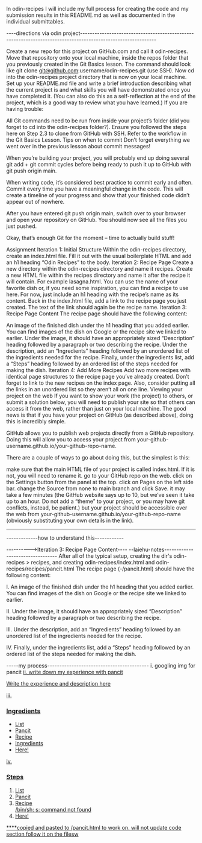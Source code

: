 In odin-recipes I will include my full process for creating the code and my submission results in this README.md as well as documented in the individual submittables.

----directions via odin project-------------------------------------------------------------------------------------------------------------

Create a new repo for this project on GitHub.com and call it odin-recipes.
Move that repository onto your local machine, inside the repos folder that you previously created in the Git Basics lesson. The command should look like git clone git@github.com:username/odin-recipes.git (use SSH).
Now cd into the odin-recipes project directory that is now on your local machine.
Set up your README.md file and write a brief introduction describing what the current project is and what skills you will have demonstrated once you have completed it. (You can also do this as a self-reflection at the end of the project, which is a good way to review what you have learned.)
If you are having trouble:

All Git commands need to be run from inside your project’s folder (did you forget to cd into the odin-recipes folder?).
Ensure you followed the steps here on Step 2.3 to clone from GitHub with SSH.
Refer to the workflow in the Git Basics Lesson.
Tips on when to commit
Don’t forget everything we went over in the previous lesson about commit messages!

When you’re building your project, you will probably end up doing several git add + git commit cycles before being ready to push it up to GitHub with git push origin main.

When writing code, it’s considered best practice to commit early and often. Commit every time you have a meaningful change in the code. This will create a timeline of your progress and show that your finished code didn’t appear out of nowhere.

After you have entered git push origin main, switch over to your browser and open your repository on GitHub. You should now see all the files you just pushed.

Okay, that’s enough Git for the moment – time to actually build stuff!

Assignment
Iteration 1: Initial Structure
Within the odin-recipes directory, create an index.html file.
Fill it out with the usual boilerplate HTML and add an h1 heading “Odin Recipes” to the body.
Iteration 2: Recipe Page
Create a new directory within the odin-recipes directory and name it recipes.
Create a new HTML file within the recipes directory and name it after the recipe it will contain. For example lasagna.html. You can use the name of your favorite dish or, if you need some inspiration, you can find a recipe to use here.
For now, just include an h1 heading with the recipe’s name as its content.
Back in the index.html file, add a link to the recipe page you just created. The text of the link should again be the recipe name.
Iteration 3: Recipe Page Content
The recipe page should have the following content:

An image of the finished dish under the h1 heading that you added earlier. You can find images of the dish on Google or the recipe site we linked to earlier.
Under the image, it should have an appropriately sized “Description” heading followed by a paragraph or two describing the recipe.
Under the description, add an “Ingredients” heading followed by an unordered list of the ingredients needed for the recipe.
Finally, under the ingredients list, add a “Steps” heading followed by an ordered list of the steps needed for making the dish.
Iteration 4: Add More Recipes
Add two more recipes with identical page structures to the recipe page you’ve already created.
Don’t forget to link to the new recipes on the index page. Also, consider putting all the links in an unordered list so they aren’t all on one line.
Viewing your project on the web
If you want to show your work (the project) to others, or submit a solution below, you will need to publish your site so that others can access it from the web, rather than just on your local machine. The good news is that if you have your project on GitHub (as described above), doing this is incredibly simple.

GitHub allows you to publish web projects directly from a GitHub repository. Doing this will allow you to access your project from your-github-username.github.io/your-github-repo-name.

There are a couple of ways to go about doing this, but the simplest is this:

make sure that the main HTML file of your project is called index.html. If it is not, you will need to rename it.
go to your GitHub repo on the web.
click on the Settings button from the panel at the top.
click on Pages on the left side bar.
change the Source from none to main branch and click Save.
it may take a few minutes (the GitHub website says up to 10, but we’ve seen it take up to an hour. Do not add a “theme” to your project, or you may have git conflicts, instead, be patient.) but your project should be accessible over the web from your-github-username.github.io/your-github-repo-name (obviously substituting your own details in the link).


--------------------------------------------------------------------------------------------------------------------------------------------


-------------how to understand this------------

---------->Iteration 3: Recipe Page Content----
--laiehu-notes---------------------------------
After all of the typical setup, creating the dir's 
odin-recipes > recipes, and creating odin-recipes/index.html 
and odin-recipes/recipes/pancit.html
The recipe page (-/pancit.html) should have the following content:

I. An image of the finished dish under the h1 heading 
that you added earlier. You can find images of the dish on Google or the recipe site we linked to earlier.

II. Under the image, it should have an appropriately 
sized “Description” heading followed by a paragraph 
or two describing the recipe.

III. Under the description, add an “Ingredients” heading 
followed by an unordered list of the ingredients 
needed for the recipe.

IV. Finally, under the ingredients list, add a “Steps” 
heading followed by an ordered list of the steps 
needed for making the dish.

-----my process------------------------------------------
i. googling img for pancit <a href="_paste_link_here_">
ii. write down my experience with pancit 

<section>
    <p>Write the experience and description here</p>
</section>

iii. 
<h3 id="ingredients">Ingredients</h3>
<ul>
<li>List</li>
<li>Pancit</li>
<li>Recipe</li>
<li>Ingredients</li>
<li>Here!</li>
</ul>

iv.
<h3 id="steps">Steps</h3>
<ol>
<li>List</li>
<li>Pancit</li>
<li>Recipe</li>
/bin/sh: s: command not found
<li>Here!</li>
</ol>

****copied and pasted to /pancit.html to work on. will not update code section follow it on the filesw
